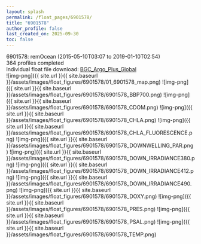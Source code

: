 ```yaml
---
layout: splash
permalink: /float_pages/6901578/
title: "6901578"
author_profile: false
last_created_on: 2025-09-30
toc: false
---
```

 
6901578: remOcean (2015-05-10T03:07 to 2019-01-10T02:54)\
364 profiles completed\
Individual float file download: [BGC_Argo_Plus_Global](https://ftp.soest.hawaii.edu/bgc_argo_plus/Individual_Floats/outliers_removed/6901578_Sprof_processed.nc)\
![img-png]({{ site.url }}{{ site.baseurl }}/assets/images/float_figures/6901578/01_6901578_map.png)
![img-png]({{ site.url }}{{ site.baseurl }}/assets/images/float_figures/6901578/6901578_BBP700.png)
![img-png]({{ site.url }}{{ site.baseurl }}/assets/images/float_figures/6901578/6901578_CDOM.png)
![img-png]({{ site.url }}{{ site.baseurl }}/assets/images/float_figures/6901578/6901578_CHLA.png)
![img-png]({{ site.url }}{{ site.baseurl }}/assets/images/float_figures/6901578/6901578_CHLA_FLUORESCENCE.png)
![img-png]({{ site.url }}{{ site.baseurl }}/assets/images/float_figures/6901578/6901578_DOWNWELLING_PAR.png)
![img-png]({{ site.url }}{{ site.baseurl }}/assets/images/float_figures/6901578/6901578_DOWN_IRRADIANCE380.png)
![img-png]({{ site.url }}{{ site.baseurl }}/assets/images/float_figures/6901578/6901578_DOWN_IRRADIANCE412.png)
![img-png]({{ site.url }}{{ site.baseurl }}/assets/images/float_figures/6901578/6901578_DOWN_IRRADIANCE490.png)
![img-png]({{ site.url }}{{ site.baseurl }}/assets/images/float_figures/6901578/6901578_DOXY.png)
![img-png]({{ site.url }}{{ site.baseurl }}/assets/images/float_figures/6901578/6901578_PRES.png)
![img-png]({{ site.url }}{{ site.baseurl }}/assets/images/float_figures/6901578/6901578_PSAL.png)
![img-png]({{ site.url }}{{ site.baseurl }}/assets/images/float_figures/6901578/6901578_TEMP.png)
